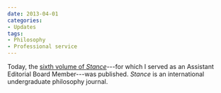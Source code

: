 ```yaml
---
date: 2013-04-01
categories:
- Updates
tags:
- Philosophy
- Professional service
---
```


Today, the <a href="http://www.bsu.edu/libraries/beneficencepress/stance/2013_spring/">sixth volume of *Stance*</a>---for which I served as an Assistant Editorial Board Member---was published. *Stance* is an international undergraduate philosophy journal.

<!-- more -->
